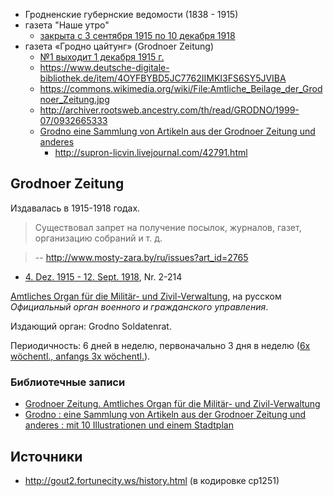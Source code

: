 * Гродненские губернские ведомости (1838 - 1915)
* газета "Наше утро"
  * [закрыта с 3 сентября 1915 по 10 декабря 1918](http://www.grodno.by/grodno/history/chronology_1915_1919.html)
* газета «Гродно цайтунг» (Grodnoer Zeitung)
  * [№1 выходит 1 декабря 1915 г.](http://www.grodno.by/grodno/history/chronology_1915_1919.html)
  * https://www.deutsche-digitale-bibliothek.de/item/4OYFBYBD5JC7762IIMKI3FS6SY5JVIBA
  * https://commons.wikimedia.org/wiki/File:Amtliche_Beilage_der_Grodnoer_Zeitung.jpg
  * http://archiver.rootsweb.ancestry.com/th/read/GRODNO/1999-07/0932665333
  * [Grodno eine Sammlung von Artikeln aus der Grodnoer Zeitung und anderes](http://www.europeana1914-1918.eu/en/europeana/record/9200231/BibliographicResource_2000092035581)
    * http://supron-licvin.livejournal.com/42791.html

## Grodnoer Zeitung

Издавалась в 1915-1918 годах.

> Существовал запрет на получение посылок, журналов, газет, организацию собраний и т. д.

> -- http://www.mosty-zara.by/ru/issues?art_id=2765

* [4. Dez. 1915 - 12. Sept. 1918][ddb], Nr. 2-214

[Amtliches Organ für die Militär- und Zivil-Verwaltung][ddb], на русском _Официальный орган военного и гражданского управления_.

Издающий орган: Grodno Soldatenrat.

Периодичность: 6 дней в неделю, первоначально 3 дня в неделю ([6x wöchentl., anfangs 3x wöchentl.][kobv]).

[kobv]: http://portal.kobv.de/uid.do?query=gbv_166808849&index=internal&plv=2

### Библиотечные записи

* [Grodnoer Zeitung. Amtliches Organ für die Militär- und Zivil-Verwaltung][ddb]
* [Grodno : eine Sammlung von Artikeln aus der Grodnoer Zeitung und anderes : mit 10 Illustrationen und einem Stadtplan][ddb-1917]

[ddb]: https://www.deutsche-digitale-bibliothek.de/item/UP2U3CB6RCWW62YVBMPLONX6VW4WNGND
[ddb-1917]: https://www.deutsche-digitale-bibliothek.de/item/4OYFBYBD5JC7762IIMKI3FS6SY5JVIBA

## Источники

* http://gout2.fortunecity.ws/history.html (в кодировке cp1251)
